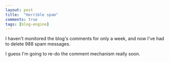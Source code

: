 ```yaml
---
layout: post
title:  "Horrible spam"
comments: true
tags: [blog-engine]
---
```



I haven't monitored the blog's comments for only a week, and now I've had to delete 988 spam messages.



I guess I'm going to re-do the comment mechanism really soon.

